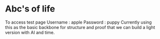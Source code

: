 # Abc's of life 
To access test page Username : apple
                    Password : puppy
Currently using this as the basic backbone for structure and proof that we can build a light version with AI and time. 

